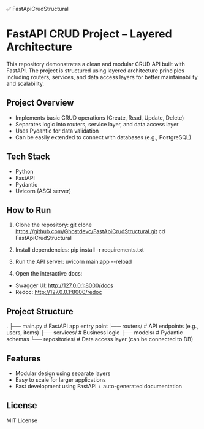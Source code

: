 ✅ FastApiCrudStructural

# FastAPI CRUD Project – Layered Architecture

This repository demonstrates a clean and modular CRUD API built with FastAPI. The project is structured using layered architecture principles including routers, services, and data access layers for better maintainability and scalability.

## Project Overview

- Implements basic CRUD operations (Create, Read, Update, Delete)
- Separates logic into routers, service layer, and data access layer
- Uses Pydantic for data validation
- Can be easily extended to connect with databases (e.g., PostgreSQL)

## Tech Stack

- Python
- FastAPI
- Pydantic
- Uvicorn (ASGI server)

## How to Run

1. Clone the repository:
git clone https://github.com/Ghostdevc/FastApiCrudStructural.git
cd FastApiCrudStructural

2. Install dependencies:
pip install -r requirements.txt

3. Run the API server:
uvicorn main:app --reload

4. Open the interactive docs:
- Swagger UI: http://127.0.0.1:8000/docs
- Redoc: http://127.0.0.1:8000/redoc

## Project Structure

.
├── main.py # FastAPI app entry point
├── routers/ # API endpoints (e.g., users, items)
├── services/ # Business logic
├── models/ # Pydantic schemas
└── repositories/ # Data access layer (can be connected to DB)

## Features

- Modular design using separate layers
- Easy to scale for larger applications
- Fast development using FastAPI + auto-generated documentation

## License

MIT License

